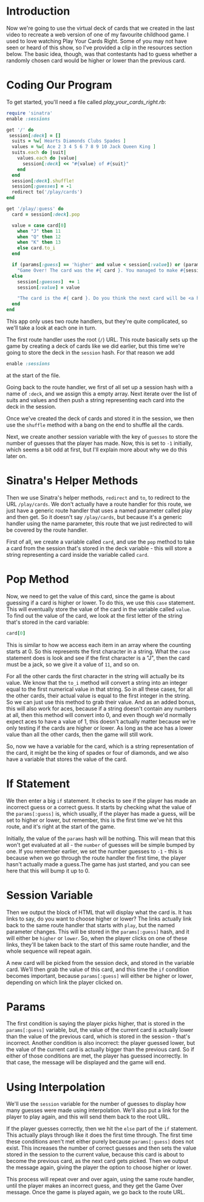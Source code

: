 # Introduction

Now we're going to use the virtual deck of cards that we created in the last video to recreate a web version of one of my favourite childhood game. I used to love watching Play Your Cards Right. Some of you may not have seen or heard of this show, so I've provided a clip in the resources section below. The basic idea, though, was that contestants had to guess whether a randomly chosen card would be higher or lower than the previous card.

# Coding Our Program

To get started, you'll need a file called *play_your_cards_right.rb*:


```ruby
require 'sinatra'
enable :sessions

get '/' do
 session[:deck] = []
  suits = %w[ Hearts Diamonds Clubs Spades ]
  values = %w[ Ace 2 3 4 5 6 7 8 9 10 Jack Queen King ]
  suits.each do |suit|
    values.each do |value|
      session[:deck] << "#{value} of #{suit}"
    end
  end
  session[:deck].shuffle!
  session[:guesses] = -1
  redirect to('/play/cards')
end

get '/play/:guess' do
  card = session[:deck].pop

  value = case card[0]
    when "J" then 11
    when "Q" then 12
    when "K" then 13
    else card.to_i
  end

  if (params[:guess] == 'higher' and value < session[:value]) or (params[:guess] == 'lower' and value > session[:value])
    "Game Over! The card was the #{ card }. You managed to make #{session[:guesses]} correct guess#{'es' unless session[:guesses] == 1}. <a href='/'>Play Again</a>"
  else
    session[:guesses]  += 1
    session[:value] = value

    "The card is the #{ card }. Do you think the next card will be <a href='/play/higher'>Higher</a> or <a href='/play/lower'>Lower</a>?"
  end
end
```

This app only uses two route handlers, but they're quite complicated, so we'll take a look at each one in turn.

The first route handler uses the root (`/`) URL. This route basically sets up the game by creating a deck of cards like we did earlier, but this time we're going to store the deck in the `session` hash. For that reason we add

```ruby
enable :sessions
```

at the start of the file.

Going back to the route handler, we first of all set up a session hash with a name of `:deck`, and we assign this a empty array. Next iterate over the list of suits and values and then push a string representing each card into the deck in the session.

Once we've created the deck of cards and stored it in the session, we then use the `shuffle` method with a bang on the end to shuffle all the cards.

Next, we create another session variable with the key of `guesses` to store the number of guesses that the player has made. Now, this is set to `-1` initially, which seems a bit odd at first, but I'll explain more about why we do this later on.

# Sinatra's Helper Methods

Then we use Sinatra's helper methods, `redirect` and `to`, to redirect to the URL `/play/cards`. We don't actually have a route handler for this route, we just have a generic route handler that uses a named parameter called play and then get. So it doesn't say `/play/cards`, but because it's a generic  handler using the name parameter, this route that we just redirected to will be covered by the route handler.

First of all, we create a variable called `card`, and use the `pop` method to take a card from the session that's stored in the deck variable - this will store a string representing a card inside the variable called `card`.

# Pop Method

Now, we need to get the value of this card, since the game is about guessing if a card is higher or lower. To do this, we use this `case` statement. This will eventually store the value of the card in the variable called `value`. To find out the value of the card, we look at the first letter of the string that's stored in the card variable:

```ruby
card[0]
```

This is similar to how we access each item in an array where the counting starts at 0. So this represents the first character in a string. What the `case` statement does is look and see if the first character is a "J", then the card must be a jack, so we give it a value of `11`, and so on.

For all the other cards the first character in the string will actually be its value. We know that the `to_i` method will convert a string into an integer equal to the first numerical value in that string. So in all these cases, for all the other cards, their actual value is equal to the first integer in the string. So we can just use this method to grab their value. And as an added bonus, this will also work for aces, because if a string doesn't contain any numbers at all, then this method will convert into 0, and even though we'd normally expect aces to have a value of 1, this doesn't actually matter because we're only testing if the cards are higher or lower. As long as the ace has a lower value than all the other cards, then the game will still work.

So, now we have a variable for the card, which is a string representation of the card, it might be the king of spades or four of diamonds, and we also have a variable that stores the value of the card.

# If Statement

We then enter a big `if` statement. It checks to see if the player has made an incorrect guess or a correct guess. It starts by checking what the value of the `params[:guess]` is, which usually, if the player has made a guess, will be set to higher or lower, but remember, this is the first time we've hit this route, and it's right at the start of the game.

Initially, the value of the `params` hash will be nothing. This will mean that this won't get evaluated at all - the `number` of guesses will be simple bumped by one. If you remember earlier, we set the number guesses to `-1` - this is because when we go through the route handler the first time, the player hasn't actually made a guess.The game has just started, and you can see here that this will bump it up to 0.

# Session Variable

Then we output the block of HTML that will display what the card is. It has links to say, do you want to choose higher or lower? The links actually link back to the same route handler that starts with `play`, but the named parameter changes. This will be stored in the `params[:guess]` hash, and it will either be `higher` or `lower`. So, when the player clicks on one of these links, they'll be taken back to the start of this same route handler, and the whole sequence will repeat again.

A new card will be picked from the session deck, and stored in the variable card. We'll then grab the value of this card, and this time the `if` condition becomes important, because `params[:guess]` will either be higher or lower, depending on which link the player clicked on.

# Params

The first condition is saying the player picks higher, that is stored in the `params[:guess]` variable, but, the value of the current card is actually lower than the value of the previous card, which is stored in the session - that's incorrect. Another condition is also incorrect: the player guessed lower, but the value of the current card is actually bigger than the previous card. So if either of those conditions are met, the player has guessed incorrectly. In that case, the message will be displayed and the game will end.

# Using Interpolation

We'll use the `session` variable for the number of guesses to display how many guesses were made using interpolation. We'll also put a link for the player to play again, and this will send them back to the root URL.

If the player guesses correctly, then we hit the `else` part of the `if` statement. This actually plays through like it does the first time through. The first time these conditions aren't met either purely because `params[:guess]` does not exist. This increases the number of correct guesses and then sets the value stored in the session to the current value, because this card is about to become the previous card, as the next card gets picked. Then we output the message again, giving the player the option to choose higher or lower.

This process will repeat over and over again, using the same route handler, until the player makes an incorrect guess, and they get the Game Over message. Once the game is played again, we go back to the route URL.